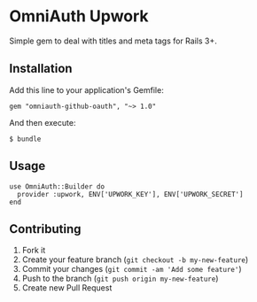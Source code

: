 # OmniAuth Upwork

Simple gem to deal with titles and meta tags for Rails 3+.

## Installation

Add this line to your application's Gemfile:

    gem "omniauth-github-oauth", "~> 1.0"

And then execute:

    $ bundle

## Usage

    use OmniAuth::Builder do
      provider :upwork, ENV['UPWORK_KEY'], ENV['UPWORK_SECRET']
    end

## Contributing

1. Fork it
2. Create your feature branch (`git checkout -b my-new-feature`)
3. Commit your changes (`git commit -am 'Add some feature'`)
4. Push to the branch (`git push origin my-new-feature`)
5. Create new Pull Request
